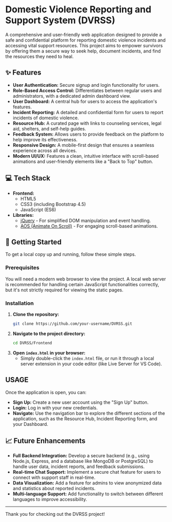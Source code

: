 # Domestic Violence Reporting and Support System (DVRSS)

A comprehensive and user-friendly web application designed to provide a safe and confidential platform for reporting domestic violence incidents and accessing vital support resources. This project aims to empower survivors by offering them a secure way to seek help, document incidents, and find the resources they need to heal.

## ✨ Features

- **User Authentication:** Secure signup and login functionality for users.
- **Role-Based Access Control:** Differentiates between regular users and administrators, with a dedicated admin dashboard view.
- **User Dashboard:** A central hub for users to access the application's features.
- **Incident Reporting:** A detailed and confidential form for users to report incidents of domestic violence.
- **Resource Hub:** A curated page with links to counseling services, legal aid, shelters, and self-help guides.
- **Feedback System:** Allows users to provide feedback on the platform to help improve its effectiveness.
- **Responsive Design:** A mobile-first design that ensures a seamless experience across all devices.
- **Modern UI/UX:** Features a clean, intuitive interface with scroll-based animations and user-friendly elements like a "Back to Top" button.

## 💻 Tech Stack

- **Frontend:**
  - HTML5
  - CSS3 (including Bootstrap 4.5)
  - JavaScript (ES6)
- **Libraries:**
  - [jQuery](https://jquery.com/) - For simplified DOM manipulation and event handling.
  - [AOS (Animate On Scroll)](https://michalsnik.github.io/aos/) - For engaging scroll-based animations.

## 🚀 Getting Started

To get a local copy up and running, follow these simple steps.

### Prerequisites

You will need a modern web browser to view the project. A local web server is recommended for handling certain JavaScript functionalities correctly, but it's not strictly required for viewing the static pages.

### Installation

1.  **Clone the repository:**
    ```sh
    git clone https://github.com/your-username/DVRSS.git
    ```
2.  **Navigate to the project directory:**
    ```sh
    cd DVRSS/Frontend
    ```
3.  **Open `index.html` in your browser:**
    - Simply double-click the `index.html` file, or run it through a local server extension in your code editor (like Live Server for VS Code).

## USAGE

Once the application is open, you can:

- **Sign Up:** Create a new user account using the "Sign Up" button.
- **Login:** Log in with your new credentials.
- **Navigate:** Use the navigation bar to explore the different sections of the application, such as the Resource Hub, Incident Reporting form, and your Dashboard.



## 📈 Future Enhancements

- **Full Backend Integration:** Develop a secure backend (e.g., using Node.js, Express, and a database like MongoDB or PostgreSQL) to handle user data, incident reports, and feedback submissions.
- **Real-time Chat Support:** Implement a secure chat feature for users to connect with support staff in real-time.
- **Data Visualization:** Add a feature for admins to view anonymized data and statistics about reported incidents.
- **Multi-language Support:** Add functionality to switch between different languages to improve accessibility.

---

Thank you for checking out the DVRSS project!
